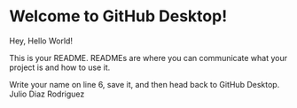 # Welcome to GitHub Desktop!

Hey, Hello World!

This is your README. READMEs are where you can communicate what your project is and how to use it.

Write your name on line 6, save it, and then head back to GitHub Desktop.
Julio Diaz Rodriguez
